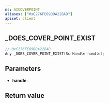 ```yaml
---
ns: AICOVERPOINT
aliases: ["0xC276FE69DDA22BAD"]
apiset: client
---
```

## _DOES_COVER_POINT_EXIST

```c
// 0xC276FE69DDA22BAD
Any _DOES_COVER_POINT_EXIST(ScrHandle handle);
```


## Parameters
* **handle**:

## Return value

